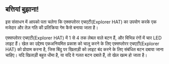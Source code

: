 ## बत्तियां बुझाना!

इस संसाधन में आपको पता चलेगा कि एक्सप्लोरर एचएटी(Explorer HAT) का उपयोग करके एक मजेदार और तेज़ गति की प्रतिक्रिया गेम कैसे बनाया जाता है।

एक्सप्लोरर एचएटी(Explorer HAT) में 1 से 4 तक लेबल वाले बटन हैं, और विभिन्न रंगों में चार LED लाइट हैं। खेल का उद्देश्य एकअनियमित प्रकाश को चालू करने के लिए एक्सप्लोरर एचएटी(Explorer HAT) को प्रोग्राम करना है, जिस बिंदु पर खिलाड़ी को लाइट बंद करने के लिए संबंधित बटन दबाया जाना चाहिए। यदि खिलाड़ी बहुत धीमा है, या यदि वे गलत बटन दबाते हैं, तो खेल खत्म हो जाता है।